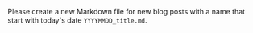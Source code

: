Please create a new Markdown file for new blog posts with a name that start with today's date `YYYYMMDD_title.md`.
